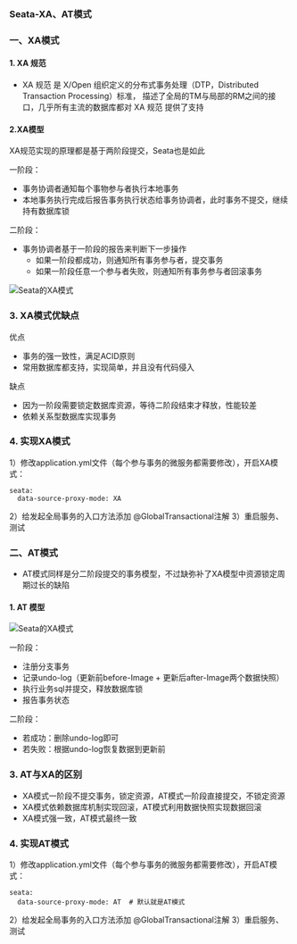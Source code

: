 ### Seata-XA、AT模式
### 一、XA模式
#### 1. XA 规范
* XA 规范 是 X/Open 组织定义的分布式事务处理（DTP，Distributed Transaction Processing）标准，
描述了全局的TM与局部的RM之间的接口，几乎所有主流的数据库都对 XA 规范 提供了支持

#### 2.XA模型
XA规范实现的原理都是基于两阶段提交，Seata也是如此

一阶段：
- 事务协调者通知每个事物参与者执行本地事务
- 本地事务执行完成后报告事务执行状态给事务协调者，此时事务不提交，继续持有数据库锁

二阶段：
- 事务协调者基于一阶段的报告来判断下一步操作
  - 如果一阶段都成功，则通知所有事务参与者，提交事务
  - 如果一阶段任意一个参与者失败，则通知所有事务参与者回滚事务

![Seata的XA模式](https://fgq233.github.io/imgs/springcloud/seata4.png)


### 3. XA模式优缺点
优点
- 事务的强一致性，满足ACID原则
- 常用数据库都支持，实现简单，并且没有代码侵入

缺点
- 因为一阶段需要锁定数据库资源，等待二阶段结束才释放，性能较差
- 依赖关系型数据库实现事务


### 4. 实现XA模式
1）修改application.yml文件（每个参与事务的微服务都需要修改），开启XA模式：

```
seata:
  data-source-proxy-mode: XA
```


2）给发起全局事务的入口方法添加 @GlobalTransactional注解
3）重启服务、测试




 
 
 
### 二、AT模式
* AT模式同样是分二阶段提交的事务模型，不过缺弥补了XA模型中资源锁定周期过长的缺陷

#### 1. AT 模型
![Seata的XA模式](https://fgq233.github.io/imgs/springcloud/seata5.png)

一阶段：
* 注册分支事务
* 记录undo-log（更新前before-Image + 更新后after-Image两个数据快照）
* 执行业务sql并提交，释放数据库锁
* 报告事务状态

二阶段：
* 若成功：删除undo-log即可
* 若失败：根据undo-log恢复数据到更新前

### 3. AT与XA的区别
* XA模式一阶段不提交事务，锁定资源，AT模式一阶段直接提交，不锁定资源
* XA模式依赖数据库机制实现回滚，AT模式利用数据快照实现数据回滚
* XA模式强一致，AT模式最终一致



### 4. 实现AT模式
1）修改application.yml文件（每个参与事务的微服务都需要修改），开启AT模式：

```
seata:
  data-source-proxy-mode: AT  # 默认就是AT模式
```


2）给发起全局事务的入口方法添加 @GlobalTransactional注解
3）重启服务、测试




 
 
 



 
 